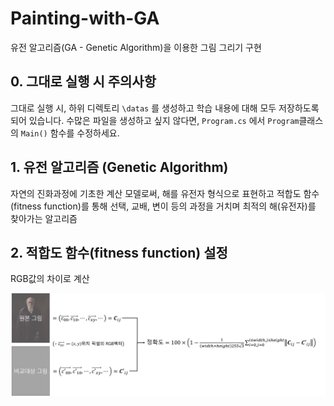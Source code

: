 # Painting-with-GA
유전 알고리즘(GA - Genetic Algorithm)을 이용한 그림 그리기 구현

## 0. 그대로 실행 시 주의사항
그대로 실행 시, 하위 디렉토리 ```\datas``` 를 생성하고 학습 내용에 대해 모두 저장하도록 되어 있습니다.
수많은 파일을 생성하고 싶지 않다면, ```Program.cs``` 에서 ```Program```클래스의 ```Main()``` 함수를 수정하세요.

## 1. 유전 알고리즘 (Genetic Algorithm)
 자연의 진화과정에 기초한 계산 모델로써, 해를 유전자 형식으로 표현하고 적합도 함수(fitness function)를 통해 선택, 교배, 변이 등의 과정을 거치며 최적의 해(유전자)를 찾아가는 알고리즘
 
## 2. 적합도 함수(fitness function) 설정
 RGB값의 차이로 계산
 
<img src="./images/acc_math.png" alt="fitness_function" width="600"/>
